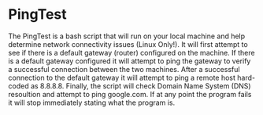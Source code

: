 # PingTest

The PingTest is a bash script that will run on your local machine and help determine network connectivity issues (Linux Only!). It will first attempt to see if there is a default gateway (router) configured on the machine. If there is a default gateway configured it will attempt to ping the gateway to verify a successful connection between the two machines. After a successful connection to the default gateway it will attempt to ping a remote host hard-coded as 8.8.8.8. Finally, the script will check Domain Name System (DNS) resoultion and attempt to ping google.com. If at any point the program fails it will stop immediately stating what the program is.
